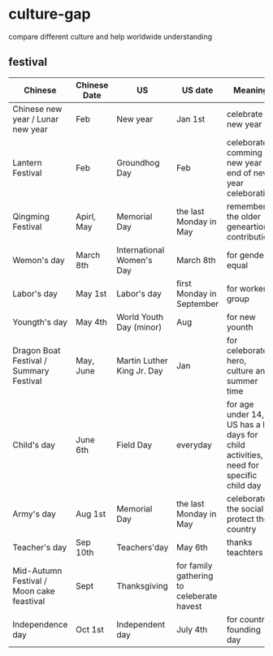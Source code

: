 # culture-gap

compare different culture and help worldwide understanding

## festival

| Chinese | Chinese Date | US | US date | Meaning |
| --- | --- | --- | --- | --- |
| Chinese new year / Lunar new year | Feb | New year | Jan 1st | celebrate new year |
| Lantern Festival | Feb | Groundhog Day | Feb | celeborate comming new year or end of new year celeboration |
| Qingming Festival | Apirl, May | Memorial Day | the last Monday in May | remember the older geneartion's contribution |
| Wemon's day | March 8th | International Women's Day | March 8th | for gender equal |
| Labor's day | May 1st | Labor's day | first Monday in September | for worker group |
| Youngth's day | May 4th | World Youth Day (minor) | Aug | for new younth |
| Dragon Boat Festival / Summary Festival | May, June | Martin Luther King Jr. Day | Jan | for celeborate hero, culture and summer time |
| Child's day | June 6th | Field Day | everyday | for age under 14, US has a lot days for child activities, no need for specific child day |
| Army's day | Aug 1st | Memorial Day | the last Monday in May | celeborate the social to protect the country |
| Teacher's day | Sep 10th | Teachers'day | May 6th | thanks teachters |
| Mid-Autumn Festival / Moon cake feastival | Sept | Thanksgiving | for family gathering to celeberate havest |
| Independence day | Oct 1st | Independent day | July 4th | for country founding day |

